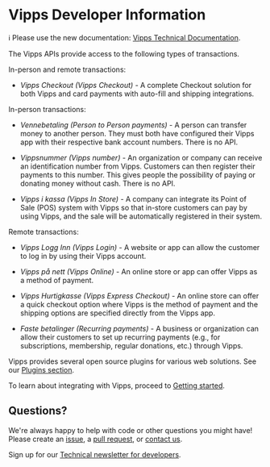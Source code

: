 <!-- START_METADATA
---
title: Introduction
sidebar_position: 1
hide_table_of_contents: true
pagination_next: null
pagination_prev: null
---
END_METADATA -->

# Vipps Developer Information 

<!-- START_COMMENT -->

ℹ️ Please use the new documentation:
[Vipps Technical Documentation](https://vippsas.github.io/vipps-developer-docs/).

<!-- END_COMMENT -->

The Vipps APIs provide access to the following types of transactions.

In-person and remote transactions:

- _Vipps Checkout (Vipps Checkout)_ - A complete Checkout solution for both Vipps and card payments with auto-fill and shipping integrations.

In-person transactions:

- _Vennebetaling (Person to Person payments)_ - A person can transfer money to another person. They must both have configured their Vipps app with their respective bank account numbers. There is no API.

- _Vippsnummer (Vipps number)_ - An organization or company can receive an identification number from Vipps. Customers can then register their payments to this number. This gives people the possibility of paying or donating money without cash. There is no API.

- _Vipps i kassa (Vipps In Store)_ - A company can integrate its Point of Sale (POS) system with Vipps so that in-store customers can pay by using Vipps, and the sale will be automatically registered in their system.

Remote transactions:

- _Vipps Logg Inn (Vipps Login)_ - A website or app can allow the customer to log in by using their Vipps account.

- _Vipps på nett (Vipps Online)_ - An online store or app can offer Vipps as a method of payment.

- _Vipps Hurtigkasse (Vipps Express Checkout)_ - An online store can offer a quick checkout option where Vipps is the method of payment and the shipping options are specified directly from the Vipps app.

- _Faste betalinger (Recurring payments)_ - A business or organization can allow their customers to set up recurring payments (e.g., for subscriptions, membership, regular donations, etc.) through Vipps.

Vipps provides several open source plugins for various web solutions.
See our [Plugins section](https://github.com/vippsas/vipps-plugins).

To learn about integrating with Vipps, proceed to [Getting started](vipps-getting-started.md).

## Questions?

We're always happy to help with code or other questions you might have!
Please create an [issue](https://github.com/vippsas/vipps-developers/issues),
a [pull request](https://github.com/vippsas/vipps-developers/pulls),
or [contact us](contact.md).

Sign up for our [Technical newsletter for developers](newsletters/README.md).
